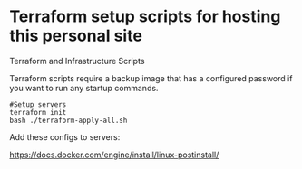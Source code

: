 # Terraform setup scripts for hosting this personal site
Terraform and Infrastructure Scripts

Terraform scripts require a backup image that has a configured password if you want to run any startup commands.

```
#Setup servers
terraform init
bash ./terraform-apply-all.sh
```



Add these configs to servers:


https://docs.docker.com/engine/install/linux-postinstall/
